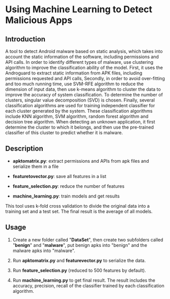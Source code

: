 # Using Machine Learning to Detect Malicious Apps

## Introduction
A tool to detect Android malware based on static analysis, which takes into account the static information of the software, including permissions and API calls. In order to identify different types of malware, use clustering algorithm to improve the classification ability of the model. First, it uses the Androguard to extract static information from APK files, including permissions requested and API calls, Secondly, in order to avoid over-fitting and too much running time, use SVM-RFE algorithm to reduce the dimension of input data, then use k-means algorithm to cluster the data to improve the accuracy of system classification. To determine the number of clusters, singular value decomposition (SVD) is chosen. Finally, several classification algorithms are used for training independent classifier for each cluster generated by the system. These classification algorithms include KNN algorithm, SVM algorithm, random forest algorithm and decision tree algorithm. When detecting an unknown application, it first determine the cluster to which it belongs, and then use the pre-trained classifier of this cluster to predict whether it is malware.

## Description
* __apktomatrix.py__: 
extract permissions and APIs from apk files and serialize them in a file

* __featuretovector.py__:
save all features in a list

* __feature_selection.py__:
reduce the number of features

* __machine_learning.py__:
train models and get results

This tool uses k-fold cross validation to divide the original data into a training set and a test set. The final result is the average of all models.

## Usage

1. Create a new folder called "__DataSet__", then create two subfolders called "__benign__" and "__malware__", put benign apks into "benign" and the malware apks into "malware".

2. Run __apktomatrix.py__ and __featurevector.py__ to serialize the data.

3.  Run __feature_selection.py__ (reduced to 500 features by default).

4. Run __machine_learning.py__ to get final result. The result includes the accuracy, precision, recall of the classifier trained by each classification algorithm.
